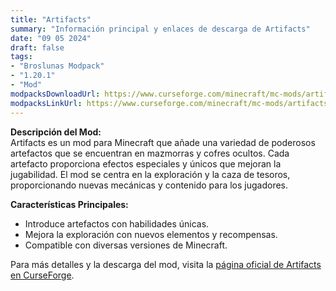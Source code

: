 ```yaml
---
title: "Artifacts"
summary: "Información principal y enlaces de descarga de Artifacts"
date: "09 05 2024"
draft: false
tags:
- "Broslunas Modpack"
- "1.20.1"
- "Mod"
modpacksDownloadUrl: https://www.curseforge.com/minecraft/mc-mods/artifacts/files/all?page=1&pageSize=20&version=1.20.1&gameVersionTypeId=1
modpacksLinkUrl: https://www.curseforge.com/minecraft/mc-mods/artifacts
---
```


**Descripción del Mod:**  
Artifacts es un mod para Minecraft que añade una variedad de poderosos artefactos que se encuentran en mazmorras y cofres ocultos. Cada artefacto proporciona efectos especiales y únicos que mejoran la jugabilidad. El mod se centra en la exploración y la caza de tesoros, proporcionando nuevas mecánicas y contenido para los jugadores.

**Características Principales:**
- Introduce artefactos con habilidades únicas.
- Mejora la exploración con nuevos elementos y recompensas.
- Compatible con diversas versiones de Minecraft.

Para más detalles y la descarga del mod, visita la [página oficial de Artifacts en CurseForge](https://www.curseforge.com/minecraft/mc-mods/artifacts).
